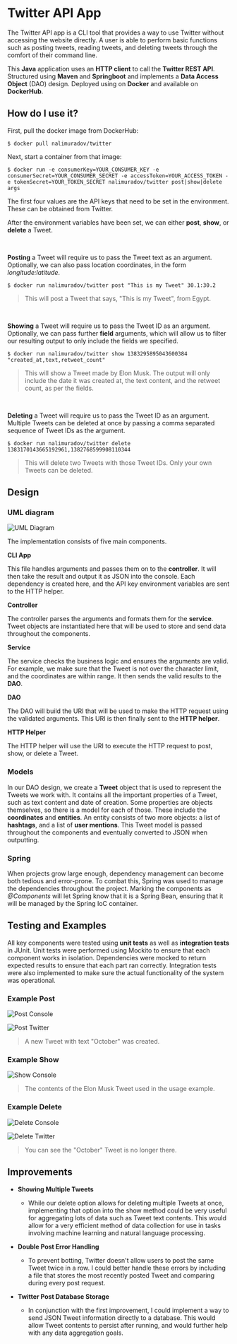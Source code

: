# Twitter API App
The Twitter API app is a CLI tool that provides a way to use Twitter without accessing the website directly. 
A user is able to perform basic functions such as posting tweets, reading tweets, and 
deleting tweets through the comfort of their command line.

This **Java** application uses an **HTTP client** to call the **Twitter REST API**. 
Structured using **Maven** and **Springboot** and implements a **Data Access Object** (DAO) design. 
Deployed using on **Docker** and available on **DockerHub**.

## How do I use it?
First, pull the docker image from DockerHub:
```
$ docker pull nalimuradov/twitter
```

Next, start a container from that image:
```
$ docker run -e consumerKey=YOUR_CONSUMER_KEY -e consumerSecret=YOUR_CONSUMER_SECRET -e accessToken=YOUR_ACCESS_TOKEN -e tokenSecret=YOUR_TOKEN_SECRET nalimuradov/twitter post|show|delete args
```

The first four values are the API keys that need to be set in the environment. These can be obtained from Twitter.

After the environment variables have been set, we can either **post**, **show**, or **delete** a Tweet.

<br />

**Posting** a Tweet will require us to pass the Tweet text as an argument. Optionally, we can also pass location 
coordinates, in the form *longitude:latitude*.

```
$ docker run nalimuradov/twitter post "This is my Tweet" 30.1:30.2 
```
> This will post a Tweet that says, "This is my Tweet", from Egypt.

<br />

**Showing** a Tweet will require us to pass the Tweet ID as an argument. Optionally, we can pass further **field** arguments,
which will allow us to filter our resulting output to only include the fields we specified.

```
$ docker run nalimuradov/twitter show 1383295895043600384 "created_at,text,retweet_count"
```
> This will show a Tweet made by Elon Musk. The output will only include the date it was created at, 
> the text content, and the retweet count, as per the fields.

<br />

**Deleting** a Tweet will require us to pass the Tweet ID as an argument. Multiple Tweets can be deleted at once by passing
a comma separated sequence of Tweet IDs as the argument.

```
$ docker run nalimuradov/twitter delete 1383170143665192961,1382768599908110344
```
> This will delete two Tweets with those Tweet IDs. Only your own Tweets can be deleted.

## Design
### UML diagram
![UML Diagram](assets/uml.png)


The implementation consists of five main components. 

**CLI App**

This file handles arguments and passes them on to the **controller**. It will then take the result and output it as JSON into the console. 
Each dependency is created here, and the API key environment variables are sent to the HTTP helper.

**Controller**

The controller parses the arguments and formats them for the **service**. Tweet objects are instantiated here
that will be used to store and send data throughout the components. 

**Service**

The service checks the business logic and ensures the arguments are valid. 
For example, we make sure that the Tweet is not over the character limit, and the coordinates are within range.
It then sends the valid results to the **DAO**.

**DAO**

The DAO will build the URI that will be used to make the HTTP request using the validated arguments. 
This URI is then finally sent to the **HTTP helper**.

**HTTP Helper**

The HTTP helper will use the URI to execute the HTTP request to post, show, or delete a Tweet.

### Models
In our DAO design, we create a **Tweet** object that is used to represent the Tweets we work with.
It contains all the important properties of a Tweet, such as text content and date of creation.
Some properties are objects themselves, so there is a model for each of those. 
These include the **coordinates** and **entities**. 
An entity consists of two more objects: a list of **hashtags**, and a list of **user mentions**.
This Tweet model is passed throughout the components and eventually converted to JSON when outputting.

### Spring
When projects grow large enough, dependency management can become both tedious and error-prone.
  To combat this, Spring was used to manage the dependencies throughout the project. 
  Marking the components as *@Components* will let Spring know that it is a Spring Bean, ensuring that it 
  will be managed by the Spring IoC container.

## Testing and Examples
All key components were tested using **unit tests** as well as **integration tests** in JUnit.
Unit tests were performed using Mockito to ensure that each component works in isolation. 
Dependencies were mocked to return expected results to ensure that each part ran correctly.
Integration tests were also implemented to make sure the actual functionality of the system was operational.

### Example Post
![Post Console](assets/post.png)

![Post Twitter](assets/post_twitter.png)
> A new Tweet with text "October" was created.

### Example Show
![Show Console](assets/show.png)
> The contents of the Elon Musk Tweet used in the usage example.

### Example Delete
![Delete Console](assets/delete.png)

![Delete Twitter](assets/delete_twitter.png)
> You can see the "October" Tweet is no longer there.

## Improvements

* **Showing Multiple Tweets**
    * While our delete option allows for deleting multiple Tweets at once, implementing that option into the show method
  could be very useful for aggregating lots of data such as Tweet text contents. 
 This would allow for a very efficient method of data collection for use in tasks involving machine learning and 
      natural language processing.


* **Double Post Error Handling**
  *  To prevent botting, Twitter doesn't allow users to post the same Tweet twice in a row.
     I could better handle these errors by including a file that stores the most recently posted Tweet and
     comparing during every post request.


* **Twitter Post Database Storage**
    * In conjunction with the first improvement, I could implement a way to send JSON Tweet information
  directly to a database. This would allow Tweet contents to persist after running, 
      and would further help with any data aggregation goals.
